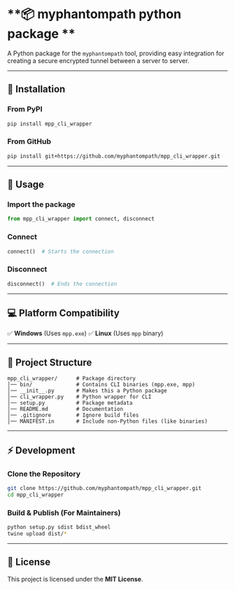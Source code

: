 # **📦 myphantompath python package **
A Python package for the `myphantompath` tool, providing easy integration for creating a secure encrypted tunnel between a server to server.

---

## **🚀 Installation**
### **From PyPI**
```sh
pip install mpp_cli_wrapper
```

### **From GitHub**
```sh
pip install git+https://github.com/myphantompath/mpp_cli_wrapper.git
```

---

## **🔧 Usage**
### **Import the package**
```python
from mpp_cli_wrapper import connect, disconnect
```

### **Connect**
```python
connect()  # Starts the connection
```

### **Disconnect**
```python
disconnect()  # Ends the connection
```

---

## **💻 Platform Compatibility**
✅ **Windows** (Uses `mpp.exe`)
✅ **Linux** (Uses `mpp` binary)

---

## **📁 Project Structure**
```
mpp_cli_wrapper/      # Package directory
│── bin/              # Contains CLI binaries (mpp.exe, mpp)
│── __init__.py       # Makes this a Python package
│── cli_wrapper.py    # Python wrapper for CLI
│── setup.py          # Package metadata
│── README.md         # Documentation
│── .gitignore        # Ignore build files
│── MANIFEST.in       # Include non-Python files (like binaries)
```

---

## **⚡ Development**
### **Clone the Repository**
```sh
git clone https://github.com/myphantompath/mpp_cli_wrapper.git
cd mpp_cli_wrapper
```

### **Build & Publish (For Maintainers)**
```sh
python setup.py sdist bdist_wheel
twine upload dist/*
```

---

## **📜 License**
This project is licensed under the **MIT License**.

